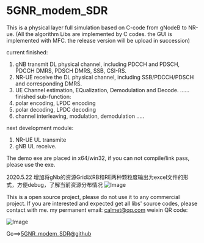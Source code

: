 # 5GNR_modem_SDR
This is a physical layer full simulation based on C-code from gNodeB to NR-ue.
(All the algorithm Libs are implemented by C codes. the GUI is implemented with MFC. the release version will be upload in succession)

current finished:
1. gNB transmit DL physical channel, including PDCCH and PDSCH, PDCCH DMRS, PDSCH DMRS, SSB, CSI-RS.
2. NR-UE receive the DL physical channel, including SSB/PDCCH/PDSCH and corresponding DMRS. 
3. UE Channel estimation, EQualization, Demodulation and Decode.
......
finished sub-function:
1. polar encoding, LPDC encoding
2. polar decoding, LPDC decoding
3. channel interleaving, modulation, demodulation
.....

next development module:
1. NR-UE UL transmite
2. gNB UL receive.

The demo exe are placed in x64/win32, if you can not compile/link pass, please use the exe. 

2020.5.22
增加将gNb的资源Grid以RB和RE两种颗粒度输出为excel文件的形式，方便debug，了解当前资源分布情况
![Image](https://github.com/wirelessModem/wirelessModem.github.io/blob/master/NbTxViewRBGrid.png?raw=true)


This is a open source project, please do not use it to any commercial project. 
If you are interested and expected get all libs' source codes, please contact with me.
my permanent email: calmet@qq.com
weixin QR code:

![Image](https://github.com/wirelessModem/wirelessModem.github.io/blob/master/weixin.png?raw=true)

Go==>[5GNR_modem_SDR@github](https://github.com/wirelessModem/wirelessModem.github.io)
